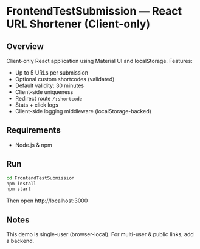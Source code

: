 # FrontendTestSubmission — React URL Shortener (Client-only)

## Overview
Client-only React application using Material UI and localStorage.
Features:
- Up to 5 URLs per submission
- Optional custom shortcodes (validated)
- Default validity: 30 minutes
- Client-side uniqueness
- Redirect route `/:shortcode`
- Stats + click logs
- Client-side logging middleware (localStorage-backed)

## Requirements
- Node.js & npm

## Run
```bash
cd FrontendTestSubmission
npm install
npm start
```
Then open http://localhost:3000

## Notes
This demo is single-user (browser-local). For multi-user & public links, add a backend.
